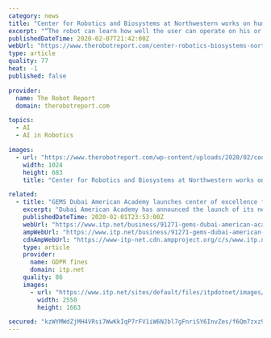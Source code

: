 ```yaml
---
category: news
title: "Center for Robotics and Biosystems at Northwestern works on human-robot collaboration"
excerpt: "“The robot can learn how well the user can operate on his or her own and adjust ... not to mention the application itself. “Artificial intelligence is a hot topic,” Lynch acknowledged. “At the highest level, embodied intelligence has to have some physical connection to the world. It’s not just chatbots but AI that receives information ..."
publishedDateTime: 2020-02-07T21:42:00Z
webUrl: "https://www.therobotreport.com/center-robotics-biosystems-northwestern-human-robot-collaboration/"
type: article
quality: 77
heat: -1
published: false

provider:
  name: The Robot Report
  domain: therobotreport.com

topics:
  - AI
  - AI in Robotics

images:
  - url: "https://www.therobotreport.com/wp-content/uploads/2020/02/cooperative-mobile-manipulators-1024x683.jpg"
    width: 1024
    height: 683
    title: "Center for Robotics and Biosystems at Northwestern works on human-robot collaboration"

related:
  - title: "GEMS Dubai American Academy launches center of excellence for robotics and AI"
    excerpt: "Dubai American Academy has announced the launch of its new Centre of Excellence for Artificial Intelligence and Robotics. The vision of the Centre of Excellence is to promote educational and research activities in the field of AI and Robotics. GEMS ..."
    publishedDateTime: 2020-02-01T23:53:00Z
    webUrl: "https://www.itp.net/business/91271-gems-dubai-american-academy-launches-center-of-excellence-for-robotics-and-ai"
    ampWebUrl: "https://www.itp.net/business/91271-gems-dubai-american-academy-launches-center-of-excellence-for-robotics-and-ai?amp"
    cdnAmpWebUrl: "https://www-itp-net.cdn.ampproject.org/c/s/www.itp.net/business/91271-gems-dubai-american-academy-launches-center-of-excellence-for-robotics-and-ai?amp"
    type: article
    provider:
      name: GDPR fines
      domain: itp.net
    quality: 86
    images:
      - url: "https://www.itp.net/sites/default/files/itpdotnet/images/2020/02/01/PRL--GEMS-Dubai-American-Academy-launches-Artificial-Intelligence-and-Robotics-Centre-of-Excellence1.JPG"
        width: 2550
        height: 1663

secured: "kzWYMWdZjMH4VRsi7WwKkIqP7rFV1iW6NJbl7gFnriSY6InvZes/f6Qm7zxz9qIghuJ71Y2q5+w9pQ5TbGOgzvrZWcu0Vcn1ZTa4IHIpcDKE6GpLc2UbUppdL4gJsFl0Sk97okQ0NZM+x9i3gQ1qd7vb88gKI23rpTZAqS4loUSiJSCW6PlRGkG6x+BzE8HiPtmuoJ2N8sCFOK0V6J1Jew2Rj6CAT1UhLS9DUUfyyw1UZkcE3i9woG3mssPSIp1gfho9fuQ5vCOOPuu62ExgQrD9Ie70RlhGTxp4bQAasuFtctpo4GWU1cpBSMsCNuBD;JC1mbBekrLeR/L0OYIa4Zw=="
---
```


